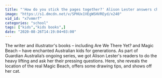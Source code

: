 ```yaml
---
title: "'How do you stick the pages together?' Alison Lester answers children\u2019s questions \u2013 video"
image: "https://s1.dmcdn.net/v/SPHUx1VEgWSHVREyd/x240"
vid_id: "x7vmmrf"
categories: "school"
tags: ["kids","kids books",]
date: "2020-08-26T14:19:04+03:00"
---
```

The writer and illustrator's books – including Are We There Yet? and Magic Beach – have enchanted Australian kids for generations. As part of Guardian Australia’s ongoing series, we got Alison Lester's readers to do the heavy lifting and ask her their pressing questions. Here, she reveals the location of the real Magic Beach, offers some drawing tips, and shows off her cat.
